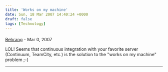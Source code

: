 ```yaml
---
title: 'Works on my machine'
date: Sun, 18 Mar 2007 14:40:24 +0000
draft: false
tags: [Technology]
---
```



#### 
[Behrang](http://my.opera.com/behrangsa "behrangsa@gmail.com") - <time datetime="2007-03-18 14:10:54">Mar 0, 2007</time>

LOL! Seems that continuous integration with your favorite server (Continuum, TeamCity, etc.) is the solution to the "works on my machine" problem ;-)
<hr />

